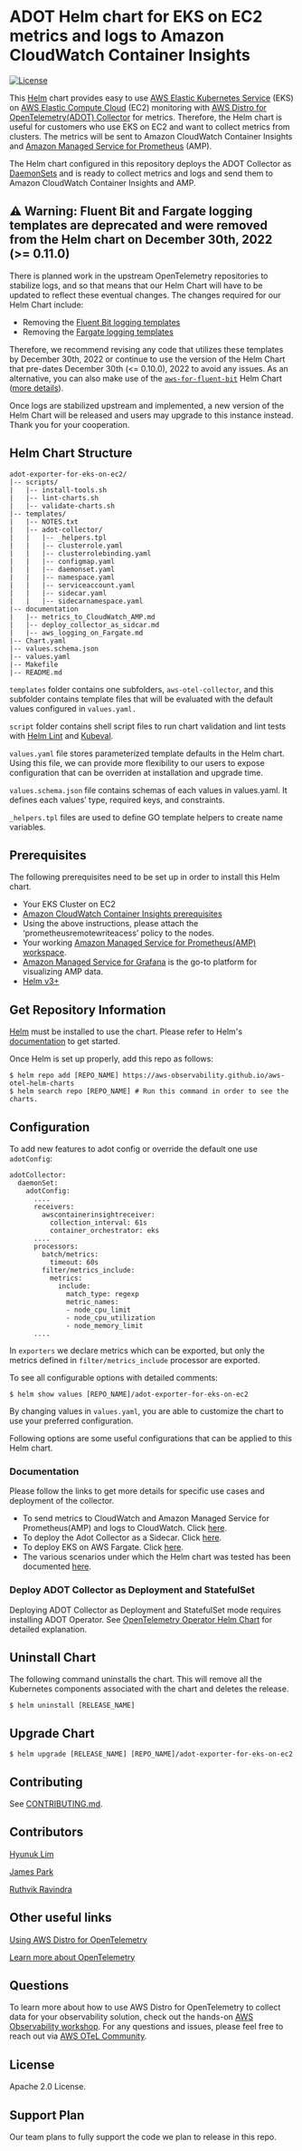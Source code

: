 # ADOT Helm chart for EKS on EC2 metrics and logs to Amazon CloudWatch Container Insights
[![License](https://img.shields.io/badge/License-Apache%202.0-blue.svg)](https://opensource.org/licenses/Apache-2.0)

This [Helm](https://helm.sh/) chart provides easy to use [AWS Elastic Kubernetes Service](https://aws.amazon.com/eks/) (EKS) on [AWS Elastic Compute Cloud](https://aws.amazon.com/ec2/) (EC2) monitoring with [AWS Distro for OpenTelemetry(ADOT) Collector](https://docs.aws.amazon.com/AmazonCloudWatch/latest/monitoring/Container-Insights-EKS-otel.html) for metrics. Therefore, the Helm chart is useful for customers who use EKS on EC2 and want to collect metrics from clusters. The metrics will be sent to Amazon CloudWatch Container Insights and [Amazon Managed Service for Prometheus](https://aws.amazon.com/prometheus/?trk=f6e79447-9b4c-4310-8415-1a76de2de47f&sc_channel=ps&sc_campaign=acquisition&sc_medium=ACQ-P|PS-GO|Non-Brand|Desktop|SU|Management%20Tools|Solution|US|EN|DSA&ef_id=CjwKCAiAg6yRBhBNEiwAeVyL0KLIKHm3fznhVURTI6T-WBvANCmqo3r0-pYp_U82lIDDMmXRXDk0DBoCohQQAvD_BwE:G:s&s_kwcid=AL!4422!3!579408286031!!!g!!) (AMP).

The Helm chart configured in this repository deploys the ADOT Collector as [DaemonSets](https://kubernetes.io/docs/concepts/workloads/controllers/daemonset/) and is ready to collect metrics and logs and send them to Amazon CloudWatch Container Insights and AMP.

## :warning: Warning: Fluent Bit and Fargate logging templates are deprecated and were removed from the Helm chart on December 30th, 2022 (>= 0.11.0)

There is planned work in the upstream OpenTelemetry repositories to stabilize logs, and so that means that our Helm Chart will have to be updated to reflect these eventual changes.  The changes required for our Helm Chart include:

* Removing the [Fluent Bit logging templates](https://github.com/aws-observability/aws-otel-helm-charts/tree/main/charts/adot-exporter-for-eks-on-ec2/templates/aws-for-fluent-bit)
* Removing the [Fargate logging templates](https://github.com/aws-observability/aws-otel-helm-charts/tree/main/charts/adot-exporter-for-eks-on-ec2/templates/aws-fargate-logging)

Therefore, we recommend revising any code that utilizes these templates by December 30th, 2022 or continue to use the version of the Helm Chart that pre-dates December 30th (<= 0.10.0), 2022 to avoid any issues. As an alternative, you can also make use of the [`aws-for-fluent-bit`](https://github.com/aws/eks-charts/tree/master/stable/aws-for-fluent-bit) Helm Chart ([more details](https://github.com/aws-observability/aws-otel-helm-charts/issues/88)).

Once logs are stabilized upstream and implemented, a new version of the Helm Chart will be released and users may upgrade to this instance instead.  Thank you for your cooperation.

## Helm Chart Structure
```console
adot-exporter-for-eks-on-ec2/
|-- scripts/
|   |-- install-tools.sh
|   |-- lint-charts.sh
|   |-- validate-charts.sh
|-- templates/
|   |-- NOTES.txt
|   |-- adot-collector/
|   |   |-- _helpers.tpl
|   |   |-- clusterrole.yaml
|   |   |-- clusterrolebinding.yaml
|   |   |-- configmap.yaml
|   |   |-- daemonset.yaml
|   |   |-- namespace.yaml
|   |   |-- serviceaccount.yaml
|   |   |-- sidecar.yaml
|   |   |-- sidecarnamespace.yaml
|-- documentation
|   |-- metrics_to_CloudWatch_AMP.md
|   |-- deploy_collector_as_sidcar.md
|   |-- aws_logging_on_Fargate.md
|-- Chart.yaml
|-- values.schema.json
|-- values.yaml
|-- Makefile
|-- README.md
```

`templates` folder contains one subfolders, `aws-otel-collector`, and this subfolder contains template files that will be evaluated with the default values configured in `values.yaml.`

`script` folder contains shell script files to run chart validation and lint tests with [Helm Lint](https://helm.sh/docs/helm/helm_lint/) and [Kubeval](https://kubeval.instrumenta.dev/).

`values.yaml` file stores parameterized template defaults in the Helm chart. Using this file, we can provide more flexibility to our users to expose configuration that can be overriden at installation and upgrade time.

`values.schema.json` file contains schemas of each values in values.yaml. It defines each values’ type, required keys, and constraints.

`_helpers.tpl` files are used to define GO template helpers to create name variables.

## Prerequisites

The following prerequisites need to be set up in order to install this Helm chart.

- Your EKS Cluster on EC2
- [Amazon CloudWatch Container Insights prerequisites](https://docs.aws.amazon.com/AmazonCloudWatch/latest/monitoring/Container-Insights-prerequisites.html)
- Using the above instructions, please attach the ‘prometheusremotewriteacess’ policy to the nodes.
- Your working [Amazon Managed Service for Prometheus(AMP) workspace](https://docs.aws.amazon.com/prometheus/latest/userguide/AMP-onboard-create-workspace.html).
- [Amazon Managed Service for Grafana](https://aws.amazon.com/grafana/) is the go-to platform for visualizing AMP data.
- [Helm v3+](https://helm.sh/docs/helm/helm_install/)

## Get Repository Information

[Helm](https://helm.sh/) must be installed to use the chart. Please refer to Helm's [documentation](https://helm.sh/docs/) to get started.

Once Helm is set up properly, add this repo as follows:
```console
$ helm repo add [REPO_NAME] https://aws-observability.github.io/aws-otel-helm-charts
$ helm search repo [REPO_NAME] # Run this command in order to see the charts.
```

## Configuration
To add new features to adot config or override the default one use `adotConfig`:
```
adotCollector:
  daemonSet:
    adotConfig:
      ....
      receivers:
        awscontainerinsightreceiver:
          collection_interval: 61s
          container_orchestrator: eks
      ....
      processors:
        batch/metrics:
          timeout: 60s
        filter/metrics_include:
          metrics:
            include:
              match_type: regexp
              metric_names:
              - node_cpu_limit
              - node_cpu_utilization
              - node_memory_limit
      ....
```
In `exporters` we declare metrics which can be exported, but only the metrics defined in `filter/metrics_include` processor are exported.

To see all configurable options with detailed comments:

```console
$ helm show values [REPO_NAME]/adot-exporter-for-eks-on-ec2
```

By changing values in `values.yaml`, you are able to customize the chart to use your preferred configuration.

Following options are some useful configurations that can be applied to this Helm chart.

### Documentation

Please follow the links to get more details for specific use cases and deployment of the collector.

* To send metrics to CloudWatch and Amazon Managed Service for Prometheus(AMP) and logs to CloudWatch. Click [here](documentation/metrics_to_cloudwatch_amp.md).
* To deploy the Adot Collector as a Sidecar. Click [here](documentation/deploy_collector_as_sidecar.md).
* To deploy EKS on AWS Fargate. Click [here](documentation/aws_logging_on_fargate.md).
* The various scenarios under which the Helm chart was tested has been documented [here](documentation/helm_chart_test_doc.pdf).


### Deploy ADOT Collector as Deployment and StatefulSet

Deploying ADOT Collector as Deployment and StatefulSet mode requires installing ADOT Operator. See [OpenTelemetry Operator Helm Chart](https://github.com/open-telemetry/opentelemetry-helm-charts/tree/main/charts/opentelemetry-operator) for detailed explanation.

## Uninstall Chart

The following command uninstalls the chart.
This will remove all the Kubernetes components associated with the chart and deletes the release.

```console
$ helm uninstall [RELEASE_NAME]
```

## Upgrade Chart

```console
$ helm upgrade [RELEASE_NAME] [REPO_NAME]/adot-exporter-for-eks-on-ec2
```

## Contributing

See [CONTRIBUTING.md](../../CONTRIBUTING.md).

## Contributors

[Hyunuk Lim](https://github.com/hyunuk)

[James Park](https://github.com/JamesJHPark)

[Ruthvik Ravindra](https://github.com/ruthvik17)

## Other useful links

[Using AWS Distro for OpenTelemetry](https://docs.aws.amazon.com/AmazonCloudWatch/latest/monitoring/Container-Insights-EKS-otel.html)

[Learn more about OpenTelemetry](https://opentelemetry.io/docs/)

## Questions

To learn more about how to use AWS Distro for OpenTelemetry to collect data for your observability solution, check out the hands-on [AWS Observability workshop](https://observability.workshop.aws/en/adot.html). For any questions and issues, please feel free to reach out via [AWS OTeL Community](https://github.com/aws-observability/aws-otel-community/issues).


## License

Apache 2.0 License.

## Support Plan

Our team plans to fully support the code we plan to release in this repo.
